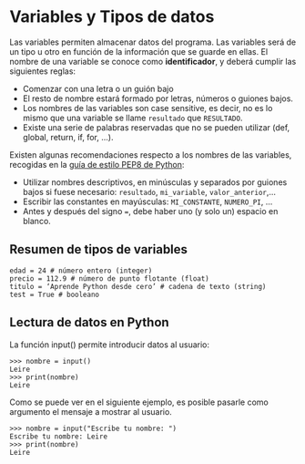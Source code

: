 # Variables y Tipos de datos
Las variables permiten almacenar datos del programa. Las variables será de un tipo u otro en función de la información que se guarde en ellas. El nombre de una variable se conoce como **identificador**, y deberá cumplir las siguientes reglas:

 - Comenzar con una letra o un guión bajo
 - El resto de nombre estará formado por letras, números o guiones bajos.
 - Los nombres de las variables son case sensitive, es decir, no es lo mismo que una variable se llame `resultado` que `RESULTADO`.
 - Existe una serie de palabras reservadas que no se pueden utilizar (def, global, return, if, for, ...).

Existen algunas recomendaciones respecto a los nombres de las variables, recogidas en la [guía de estilo PEP8 de Python](https://www.python.org/dev/peps/pep-0008/):

 - Utilizar nombres descriptivos, en minúsculas y separados por guiones bajos si fuese necesario: `resultado`, `mi_variable`, `valor_anterior`,...
 - Escribir las constantes en mayúsculas: `MI_CONSTANTE`, `NUMERO_PI`, ...
 - Antes y después del signo `=`, debe haber uno (y solo un) espacio en blanco.

## Resumen de tipos de variables

    edad = 24 # número entero (integer)
    precio = 112.9 # número de punto flotante (float)
    titulo = ‘Aprende Python desde cero’ # cadena de texto (string)
    test = True # booleano

## Lectura de datos en Python

La función input() permite introducir datos al usuario:

    >>> nombre = input()
    Leire
    >>> print(nombre)
    Leire

Como se puede ver en el siguiente ejemplo, es posible pasarle como argumento el mensaje a mostrar al usuario.

    >>> nombre = input("Escribe tu nombre: ")
    Escribe tu nombre: Leire
    >>> print(nombre)
    Leire
